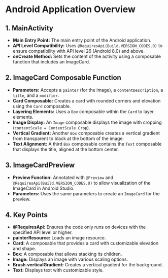 # Android Application Overview

## 1. MainActivity
- **Main Entry Point:** The main entry point of the Android application.
- **API Level Compatibility:** Uses `@RequiresApi(Build.VERSION_CODES.O)` to ensure compatibility with API level 26 (Android 8.0) and above.
- **onCreate Method:** Sets the content of the activity using a composable function that includes an ImageCard.

## 2. ImageCard Composable Function
- **Parameters:** Accepts a `painter` (for the image), a `contentDescription`, a `title`, and a `modifier`.
- **Card Composable:** Creates a card with rounded corners and elevation using the `Card` composable.
- **Layering Elements:** Uses a `Box` composable within the `Card` to layer elements.
- **Image Display:** An `Image` composable displays the image with cropping (`contentScale = ContentScale.Crop`).
- **Vertical Gradient:** Another `Box` composable creates a vertical gradient from transparent to black at the bottom of the image.
- **Text Alignment:** A third `Box` composable contains the `Text` composable that displays the title, aligned at the bottom center.

## 3. ImageCardPreview
- **Preview Function:** Annotated with `@Preview` and `@RequiresApi(Build.VERSION_CODES.O)` to allow visualization of the ImageCard in Android Studio.
- **Parameters:** Uses the same parameters to create an `ImageCard` for the preview.

## 4. Key Points
- **@RequiresApi:** Ensures the code only runs on devices with the specified API level or higher.
- **painterResource:** Loads an image resource.
- **Card:** A composable that provides a card with customizable elevation and shape.
- **Box:** A composable that allows stacking its children.
- **Image:** Displays an image with various scaling options.
- **Brush.verticalGradient:** Creates a vertical gradient for the background.
- **Text:** Displays text with customizable style.
